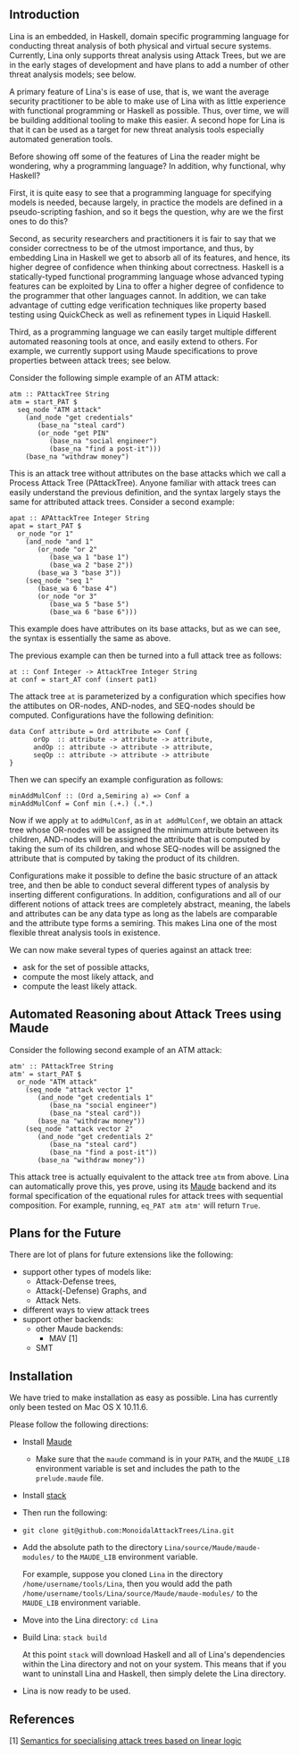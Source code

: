 Introduction
----

Lina is an embedded, in Haskell, domain specific programming language for conducting threat analysis of both physical and virtual secure systems.  Currently, Lina only supports threat analysis using Attack Trees, but we are in the early stages of development and have plans to add a number of other threat analysis models; see below.

A primary feature of Lina's is ease of use, that is, we want the average security practitioner to be able to make use of Lina with as little experience with functional programming or Haskell as possible.  Thus, over time, we will be building additional tooling to make this easier.  A second hope for Lina is that it can be used as a target for new threat analysis tools especially automated generation tools.

Before showing off some of the features of Lina the reader might be wondering, why a programming language? In addition, why functional, why Haskell?

First, it is quite easy to see that a programming language for specifying models is needed, because largely, in practice the models are defined in a pseudo-scripting fashion, and so it begs the question, why are we the first ones to do this?

Second, as security researchers and practitioners it is fair to say that we consider correctness to be of the utmost importance, and thus, by embedding Lina in Haskell we get to absorb all of its features, and hence, its higher degree of confidence when thinking about correctness.  Haskell is a statically-typed functional programming language whose advanced typing features can be exploited by Lina to offer a higher degree of confidence to the programmer that other languages cannot.  In addition, we can take advantage of cutting edge verification techniques like property based testing using QuickCheck as well as refinement types in Liquid Haskell.

Third, as a programming language we can easily target multiple different automated reasoning tools at once, and easily extend to others.  For example, we currently support using Maude specifications to prove properties between attack trees; see below.

Consider the following simple example of an ATM attack:

```.(haskell)
atm :: PAttackTree String
atm = start_PAT $
  seq_node "ATM attack"
    (and_node "get credentials"
       (base_na "steal card")
       (or_node "get PIN"
          (base_na "social engineer")
          (base_na "find a post-it")))
    (base_na "withdraw money")
```
This is an attack tree without attributes on the base attacks which we call a Process Attack Tree (PAttackTree).  Anyone familiar with attack trees can easily understand the previous definition, and the syntax largely stays the same for attributed attack trees.  Consider a second example:

```.(haskell)
apat :: APAttackTree Integer String
apat = start_PAT $
  or_node "or 1"
    (and_node "and 1"
       (or_node "or 2"
          (base_wa 1 "base 1")
          (base_wa 2 "base 2"))
       (base_wa 3 "base 3"))
    (seq_node "seq 1"
       (base_wa 6 "base 4")
       (or_node "or 3"
          (base_wa 5 "base 5")
          (base_wa 6 "base 6")))
```
This example does have attributes on its base attacks, but as we can see, the syntax is essentially the same as above.

The previous example can then be turned into a full attack tree as follows:

```.(haskell)
at :: Conf Integer -> AttackTree Integer String
at conf = start_AT conf (insert pat1)
```
The attack tree `at` is parameterized by a configuration which specifies how the attibutes on OR-nodes, AND-nodes, and SEQ-nodes should be computed.  Configurations have the following definition:

```.(haskell)
data Conf attribute = Ord attribute => Conf {
      orOp  :: attribute -> attribute -> attribute,
      andOp :: attribute -> attribute -> attribute,
      seqOp :: attribute -> attribute -> attribute
}
```
Then we can specify an example configuration as follows:

```.(haskell)
minAddMulConf :: (Ord a,Semiring a) => Conf a
minAddMulConf = Conf min (.+.) (.*.)
```
Now if we apply `at` to `addMulConf`, as in `at addMulConf`, we obtain an attack tree whose OR-nodes will be assigned the minimum attribute between its children, AND-nodes will be assigned the attribute that is computed by taking the sum of its children, and whose SEQ-nodes will be assigned the attribute that is computed by taking the product of its children.

Configurations make it possible to define the basic structure of an attack tree, and then be able to conduct several different types of analysis by inserting different configurations.  In addition, configurations and all of our different notions of attack trees are completely abstract, meaning, the labels and attributes can be any data type as long as the labels are comparable and the attribute type forms a semiring.  This makes Lina one of the most flexible threat analysis tools in existence.

We can now make several types of queries against an attack tree:
  - ask for the set of possible attacks,
  - compute the most likely attack, and
  - compute the least likely attack.

Automated Reasoning about Attack Trees using Maude
--------------------------------------------------

Consider the following second example of an ATM attack:

```.(haskell)
atm' :: PAttackTree String
atm' = start_PAT $
  or_node "ATM attack"
    (seq_node "attack vector 1"
       (and_node "get credentials 1"
          (base_na "social engineer")
          (base_na "steal card"))
       (base_na "withdraw money"))
    (seq_node "attack vector 2"
       (and_node "get credentials 2"
          (base_na "steal card")
          (base_na "find a post-it"))
       (base_na "withdraw money"))
```

This attack tree is actually equivalent to the attack tree `atm` from above.  Lina can automatically prove this, yes prove, using its [Maude](http://maude.cs.illinois.edu/w/index.php?title=The_Maude_System) backend and its formal specification of the equational rules for attack trees with sequential composition.  For example, running, `eq_PAT atm atm'` will return `True`.  

Plans for the Future
--------------------

There are lot of plans for future extensions like the following:
  - support other types of models like:
     - Attack-Defense trees,
     - Attack(-Defense) Graphs, and
     - Attack Nets.
  - different ways to view attack trees
  - support other backends:
     - other Maude backends:
        - MAV [1]
     - SMT

Installation
------------

We have tried to make installation as easy as possible.  Lina has currently only been tested on Mac OS X 10.11.6.

Please follow the following directions:

- Install [Maude](http://maude.cs.illinois.edu/w/index.php?title=The_Maude_System)
  - Make sure that the `maude` command is in your `PATH`, and the `MAUDE_LIB` environment variable is set and includes the path to the `prelude.maude` file.
- Install [stack](https://docs.haskellstack.org/en/stable/README/)
- Then run the following: 
- `git clone git@github.com:MonoidalAttackTrees/Lina.git`
-  Add the absolute path to the directory `Lina/source/Maude/maude-modules/` to  the `MAUDE_LIB` environment variable.

   For example, suppose you cloned `Lina` in the directory `/home/username/tools/Lina`, then you would add the path `/home/username/tools/Lina/source/Maude/maude-modules/` to the `MAUDE_LIB` environment variable.

- Move into the Lina directory: `cd Lina`

- Build Lina: `stack build`

   At this point `stack` will download Haskell and all of Lina's dependencies within the Lina directory and not on your system.  This means that if you want to uninstall Lina and Haskell, then simply delete the Lina directory.

- Lina is now ready to be used.


References
----------

[1] [Semantics for specialising attack trees based on linear logic](http://orbilu.uni.lu/handle/10993/34365)
